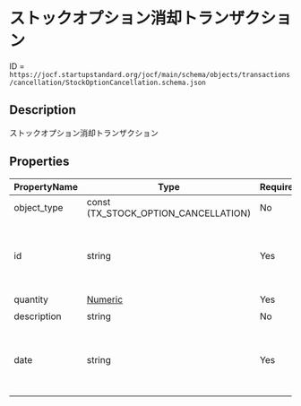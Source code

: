 # ストックオプション消却トランザクション

ID = `https://jocf.startupstandard.org/jocf/main/schema/objects/transactions/cancellation/StockOptionCancellation.schema.json`

## Description
ストックオプション消却トランザクション

## Properties

| PropertyName | Type | Required | Description |
|-------------|------|----------|-------------|
| object_type | const (TX_STOCK_OPTION_CANCELLATION) | No |  |
| id | string | Yes | このストックオプション消却トランザクションのID |
| quantity | [Numeric](../../../types/Numeric.md) | Yes | 消却個数 |
| description | string | No | 説明 |
| date | string | Yes | ストックオプション消却トランザクションの発生日時 |